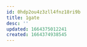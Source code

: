 ```yaml
---
id: 0hdp2ou4z3zll4fnz18ri9b
title: 1gate
desc: ''
updated: 1664375012241
created: 1664374938545
---
```


